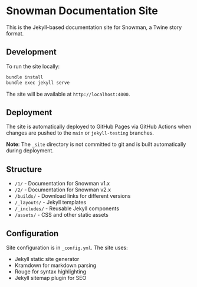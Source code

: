 # Snowman Documentation Site

This is the Jekyll-based documentation site for Snowman, a Twine story format.

## Development

To run the site locally:

```bash
bundle install
bundle exec jekyll serve
```

The site will be available at `http://localhost:4000`.

## Deployment

The site is automatically deployed to GitHub Pages via GitHub Actions when changes are pushed to the `main` or `jekyll-testing` branches.

**Note**: The `_site` directory is not committed to git and is built automatically during deployment.

## Structure

- `/1/` - Documentation for Snowman v1.x
- `/2/` - Documentation for Snowman v2.x
- `/builds/` - Download links for different versions
- `/_layouts/` - Jekyll templates
- `/_includes/` - Reusable Jekyll components
- `/assets/` - CSS and other static assets

## Configuration

Site configuration is in `_config.yml`. The site uses:

- Jekyll static site generator
- Kramdown for markdown parsing
- Rouge for syntax highlighting
- Jekyll sitemap plugin for SEO